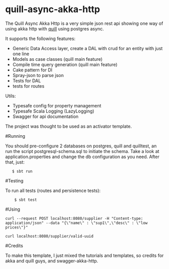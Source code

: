 # quill-async-akka-http
The Quill Async Akka Http is a very simple json rest api showing one way of using akka http with [quill](https://github.com/quilljs/quill) using postgres async.


It supports the following features:

* Generic Data Access layer, create a DAL with crud for an entity with just one line
* Models as case classes (quill main feature)
* Compile time query generation (quill main feature)
* Cake pattern for DI
* Spray-json to parse json
* Tests for DAL
* tests for routes

Utils: 

* Typesafe config for property management
* Typesafe Scala Logging (LazyLogging)
* Swagger for api documentation

The project was thought to be used as an activator template.

#Running

You should pre-configure 2 databases on postgres, quill and quilltest, an run the script postgresql-schema.sql to initiate the schema.
Take a look at application.properties and change the db configuration as you need.
After that, just:


       $ sbt run

#Testing

To run all tests (routes and persistence tests):


        $ sbt test

#Using

	curl --request POST localhost:8080/supplier -H "Content-type: application/json" --data "{\"name\" : \"sup1\",\"desc\" : \"low prices\"}"

	curl localhost:8080/supplier/valid-uuid

#Credits

To make this template, I just mixed the tutorials and templates, so credits for akka and quill guys, and swagger-akka-http.
